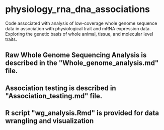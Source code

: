# physiology_rna_dna_associations
Code associated with analysis of low-coverage whole genome sequence data in association with physiological trait and mRNA expression data. Exploring the genetic basis of whole animal, tissue, and molecular level traits.  

## Raw Whole Genome Sequencing Analysis is described in the "Whole_genome_analysis.md" file.
## Association testing is described in "Association_testing.md" file.
## R script "wg_analysis.Rmd" is provided for data wrangling and visualization
